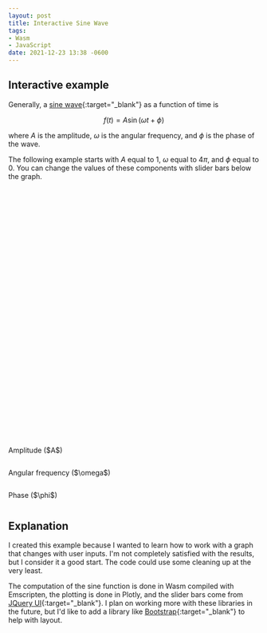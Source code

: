 ```yaml
---
layout: post
title: Interactive Sine Wave
tags:
- Wasm
- JavaScript
date: 2021-12-23 13:38 -0600
---
```

<script type="text/javascript" src="https://cdn.plot.ly/plotly-2.6.3.min.js"></script>
<style>
.sine-slider {
  width: 600px;
}
.ui-slider-handle.sine-handle {
  width: 5em;
  height: 1.6em;
  top: 50%;
  margin-top: -.8em;
  margin-left: -2.5em;
  text-align: center;
  line-height: 1.6em;
}
</style>

## Interactive example

Generally, a [sine wave](https://en.wikipedia.org/wiki/Sine_wave){:target="_blank"} as a function of time is

$$ f\left(t\right) = A\sin\left(\omega t + \phi\right) $$

where $A$ is the amplitude, $\omega$ is the angular frequency, and $\phi$ is the phase of the wave.

The following example starts with $A$ equal to 1, $\omega$ equal to $4\pi$, and $\phi$ equal to $0$. You can change the
values of these components with slider bars below the graph.

<div id="tester" style="width:600px;height:500px;"></div>
<br>
Amplitude ($A$)
<div id="ampSlider" class="sine-slider">
  <div id="ampHandle" class="ui-slider-handle sine-handle"></div>
</div>
<br>
Angular frequency ($\omega$)
<div id="freqSlider" class="sine-slider">
  <div id="freqHandle" class="ui-slider-handle sine-handle"></div>
</div>
<br>
Phase ($\phi$)
<div id="phaseSlider" class="sine-slider">
  <div id="phaseHandle" class="ui-slider-handle sine-handle"></div>
</div>

<script type="text/javascript">
  "use strict";

  var Module = {
      onRuntimeInitialized: function() {
          runPlot();
      }
  };

  function runPlot() {

    let size = 1000;
    let t_max = 1;

    // allocate memory for t and create a buffer from the heap
    let t_ptr = _calloc(size, Float32Array.BYTES_PER_ELEMENT);
    let t = new Float32Array(HEAPF32.buffer, t_ptr, size);

    for (let i = 0; i <= size; i++) {
        t[i] = i / size * t_max;
    }

    let nSliderValues = 1001; // odd so we can have a middle value
    let midSliderValue = (nSliderValues - 1)/2;

    let freq = [];
    let freqMin = 2*Math.PI;
    let freqMax = 6*Math.PI;
    let freqMid = (freqMax + freqMin)/2;
    let freqIndex = midSliderValue;

    let phase = [];
    let phaseMin = -Math.PI;
    let phaseMax = Math.PI;
    let phaseIndex = midSliderValue;

    let amplitude = 1;

    for (let i = 0; i <= nSliderValues; i++) {
      // make sure mid point is represented accurately
      freq.push((i - midSliderValue)/nSliderValues *(freqMax - freqMin) + freqMid);
phase.push((i - midSliderValue)/nSliderValues* (phaseMax - phaseMin));
    }

    // allocate memory for x
    let x_ptr = _calloc(size, Float32Array.BYTES_PER_ELEMENT);

    _mmdski_sinf_func(size, t_ptr, x_ptr, amplitude, freq[freqIndex], phase[phaseIndex]);

    // create a buffer from x on the heap
    let x = new Float32Array(HEAPF32.buffer, x_ptr, size);

    let TESTER = document.getElementById('tester');
    let data = [{x: t, y: x}];
    let layout = {width: 600, height: 500,
      margin: {b: 20, l: 50, r: 10, t: 10},
      dragmode: false,
      xaxis: {range: [0, 1], title: '$t$'},
      yaxis: {range: [-2.1, 2.1], title: '$f(t)$'}};
    Plotly.newPlot(TESTER, data, layout);

    function updatePlot() {
      _mmdski_sinf_func(size, t_ptr, x_ptr, amplitude, freq[freqIndex], phase[phaseIndex]);
      let data_update = [{x: t, y: x}];
      Plotly.redraw(TESTER, data_update);
    }

    let ampHandle = $( "#ampHandle" );
    $( "#ampSlider" ).slider({
      min: 0,
      max: nSliderValues,
      value: midSliderValue,
      create: function() {
        ampHandle.text(amplitude.toPrecision(3));
      },
      slide: function(event, ui) {
        amplitude = 2 * ui.value / nSliderValues;
        ampHandle.text(amplitude.toPrecision(3));
        updatePlot();
      }
    });

    let freqHandle = $( "#freqHandle" );
    $( "#freqSlider" ).slider({
      min: 0,
      max: nSliderValues,
      value: midSliderValue,
      create: function() {
        freqHandle.text(freq[freqIndex].toPrecision(3));
      },
      slide: function(event, ui) {
        freqIndex = ui.value;
        freqHandle.text(freq[freqIndex].toPrecision(3));
        updatePlot();
      }
    });

    let phaseHandle = $( "#phaseHandle" );
    $( "#phaseSlider" ).slider({
      min: 0,
      max: nSliderValues,
      value: midSliderValue,
      create: function() {
        phaseHandle.text(phase[phaseIndex].toPrecision(3));
      },
      slide: function(event, ui) {
        phaseIndex = ui.value;
        phaseHandle.text(phase[phaseIndex].toPrecision(3));
        updatePlot();
      }
    });
  }
</script>

## Explanation

I created this example because I wanted to learn how to work with a graph that changes with user inputs. I'm not
completely satisfied with the results, but I consider it a good start. The code could use some cleaning up at the very
least.

The computation of the sine function is done in Wasm compiled with Emscripten, the plotting is done in Plotly, and the
slider bars come from [JQuery UI](https://jqueryui.com/){:target="_blank"}. I plan on working more with these libraries in the future, but
I'd like to add a library like [Bootstrap](https://getbootstrap.com/){:target="_blank"} to help with layout.
<script type="text/javascript" src="{{ base.url | prepend: site.url }}/assets/js/mmdski.js"></script>
